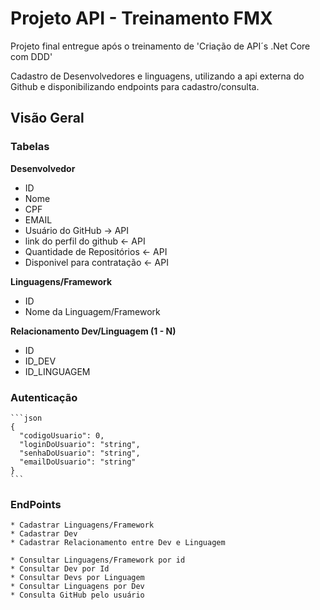 
# Projeto API - Treinamento FMX

Projeto final entregue após o treinamento de 'Criação de API´s .Net Core com DDD'

Cadastro de Desenvolvedores e linguagens, utilizando a api externa do Github e disponibilizando endpoints para cadastro/consulta.



## Visão Geral
### Tabelas
**Desenvolvedor**
* ID
* Nome
* CPF
* EMAIL		 
* Usuário do GitHub -> API
* link do perfil do github <- API
* Quantidade de Repositórios <- API
* Disponivel para contratação <- API
		
**Linguagens/Framework**
* ID
* Nome da Linguagem/Framework
		
**Relacionamento Dev/Linguagem (1 - N)**
* ID
* ID_DEV
* ID_LINGUAGEM
		

### Autenticação 
	```json
	{
	  "codigoUsuario": 0,
	  "loginDoUsuario": "string",
	  "senhaDoUsuario": "string",
	  "emailDoUsuario": "string"
	}
	```

### EndPoints
	* Cadastrar Linguagens/Framework
	* Cadastrar Dev
	* Cadastrar Relacionamento entre Dev e Linguagem
	
	* Consultar Linguagens/Framework por id
	* Consultar Dev por Id
	* Consultar Devs por Linguagem
	* Consultar Linguagens por Dev
	* Consulta GitHub pelo usuário

